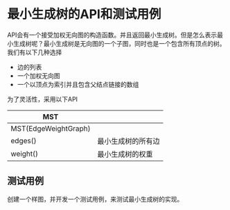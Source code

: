 # 最小生成树的API和测试用例

API会有一个接受加权无向图的构造函数。并且返回最小生成树。但是怎么表示最小生成树呢？最小生成树是无向图的一个子图，同时也是一个包含所有顶点的树。我们有以下几种选择

- 边的列表
- 一个加权无向图
- 一个以顶点为索引并且包含父结点链接的数组

为了灵活性，采用以下API

| MST                  |                    |
| -------------------- | ------------------ |
| MST(EdgeWeightGraph) |                    |
| edges()              | 最小生成树的所有边 |
| weight()             | 最小生成树的权重   |

## 测试用例

创建一个样图，并开发一个测试用例，来测试最小生成树的实现。

